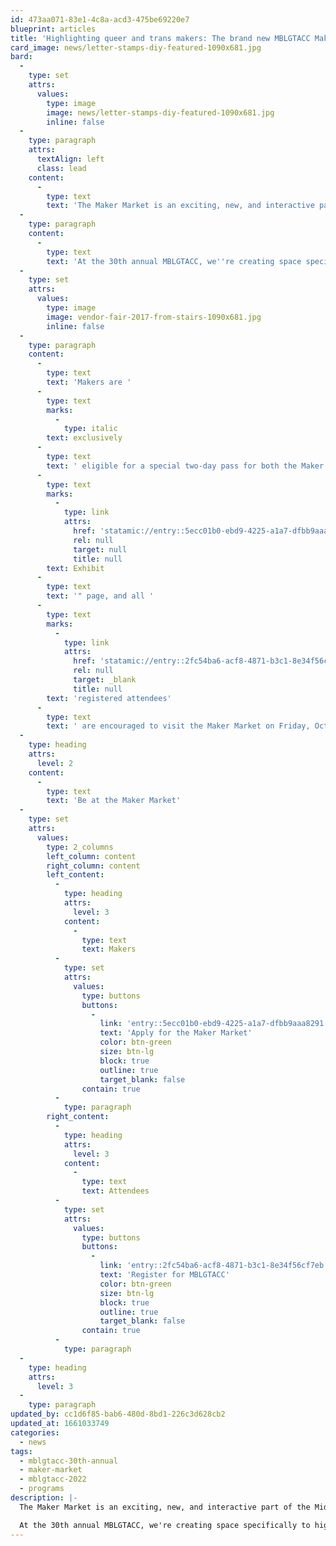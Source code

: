 ```yaml
---
id: 473aa071-83e1-4c8a-acd3-475be69220e7
blueprint: articles
title: 'Highlighting queer and trans makers: The brand new MBLGTACC Maker Market'
card_image: news/letter-stamps-diy-featured-1090x681.jpg
bard:
  -
    type: set
    attrs:
      values:
        type: image
        image: news/letter-stamps-diy-featured-1090x681.jpg
        inline: false
  -
    type: paragraph
    attrs:
      textAlign: left
      class: lead
    content:
      -
        type: text
        text: 'The Maker Market is an exciting, new, and interactive part of the Midwest Bisexual Lesbian Gay Transgender Asexual College Conference.'
  -
    type: paragraph
    content:
      -
        type: text
        text: 'At the 30th annual MBLGTACC, we''re creating space specifically to highlight and support queer and trans makers in the region and around the country. The Maker Market invites conference attendees and vendors to buy, sell, and trade their creations, and to participate in maker stations such as design-your-own-swag tables, prize giveaways, arts and crafts, skill-share demos, and much more!'
  -
    type: set
    attrs:
      values:
        type: image
        image: vendor-fair-2017-from-stairs-1090x681.jpg
        inline: false
  -
    type: paragraph
    content:
      -
        type: text
        text: 'Makers are '
      -
        type: text
        marks:
          -
            type: italic
        text: exclusively
      -
        type: text
        text: ' eligible for a special two-day pass for both the Maker Market and Vendor Fair, with pay-what-you-can pricing and recommended tiers. Maker Market only tickets are also available. Interested makers can find more information and register on the "'
      -
        type: text
        marks:
          -
            type: link
            attrs:
              href: 'statamic://entry::5ecc01b0-ebd9-4225-a1a7-dfbb9aaa8291'
              rel: null
              target: null
              title: null
        text: Exhibit
      -
        type: text
        text: '" page, and all '
      -
        type: text
        marks:
          -
            type: link
            attrs:
              href: 'statamic://entry::2fc54ba6-acf8-4871-b3c1-8e34f56cf7eb'
              rel: null
              target: _blank
              title: null
        text: 'registered attendees'
      -
        type: text
        text: ' are encouraged to visit the Maker Market on Friday, October 21 from 5:00 - 10:00 p.m.'
  -
    type: heading
    attrs:
      level: 2
    content:
      -
        type: text
        text: 'Be at the Maker Market'
  -
    type: set
    attrs:
      values:
        type: 2_columns
        left_column: content
        right_column: content
        left_content:
          -
            type: heading
            attrs:
              level: 3
            content:
              -
                type: text
                text: Makers
          -
            type: set
            attrs:
              values:
                type: buttons
                buttons:
                  -
                    link: 'entry::5ecc01b0-ebd9-4225-a1a7-dfbb9aaa8291'
                    text: 'Apply for the Maker Market'
                    color: btn-green
                    size: btn-lg
                    block: true
                    outline: true
                    target_blank: false
                contain: true
          -
            type: paragraph
        right_content:
          -
            type: heading
            attrs:
              level: 3
            content:
              -
                type: text
                text: Attendees
          -
            type: set
            attrs:
              values:
                type: buttons
                buttons:
                  -
                    link: 'entry::2fc54ba6-acf8-4871-b3c1-8e34f56cf7eb'
                    text: 'Register for MBLGTACC'
                    color: btn-green
                    size: btn-lg
                    block: true
                    outline: true
                    target_blank: false
                contain: true
          -
            type: paragraph
  -
    type: heading
    attrs:
      level: 3
  -
    type: paragraph
updated_by: cc1d6f85-bab6-480d-8bd1-226c3d628cb2
updated_at: 1661033749
categories:
  - news
tags:
  - mblgtacc-30th-annual
  - maker-market
  - mblgtacc-2022
  - programs
description: |-
  The Maker Market is an exciting, new, and interactive part of the Midwest Bisexual Lesbian Gay Transgender Asexual College Conference.

  At the 30th annual MBLGTACC, we're creating space specifically to highlight and support queer and trans makers in the region and around the country. The Maker Market invites conference attendees and vendors to buy, sell, and trade their creations, and to participate in maker stations such as design-your-own-swag tables, prize giveaways, arts and crafts, skill-share demos, and much more!
---
```

